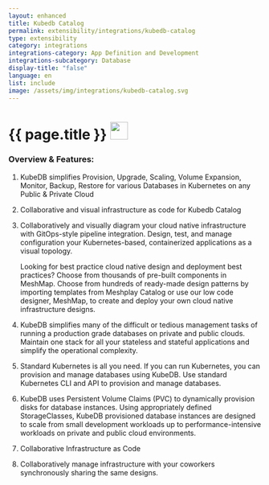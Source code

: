 ```yaml
---
layout: enhanced
title: Kubedb Catalog
permalink: extensibility/integrations/kubedb-catalog
type: extensibility
category: integrations
integrations-category: App Definition and Development
integrations-subcategory: Database
display-title: "false"
language: en
list: include
image: /assets/img/integrations/kubedb-catalog.svg
---
```


<h1>{{ page.title }} <img src="{{ page.image }}" style="width: 35px; height: 35px;" /></h1>


<!-- This needs replaced with the Category property, not the sub-category.
 #### About: KubeDB simplifies Provision, Upgrade, Scaling, Volume Expansion, Monitor, Backup, Restore for various Databases in Kubernetes on any Public & Private Cloud -->

### Overview & Features:

1. KubeDB simplifies Provision, Upgrade, Scaling, Volume Expansion, Monitor, Backup, Restore for various Databases in Kubernetes on any Public & Private Cloud

2. Collaborative and visual infrastructure as code for Kubedb Catalog

4. 
    Collaboratively and visually diagram your cloud native infrastructure with GitOps-style pipeline integration. Design, test, and manage configuration your Kubernetes-based, containerized applications as a visual topology.



    Looking for best practice cloud native design and deployment best practices? Choose from thousands of pre-built components in MeshMap. Choose from hundreds of ready-made design patterns by importing templates from Meshplay Catalog or use our low code designer, MeshMap, to create and deploy your own cloud native infrastructure designs.



5. KubeDB simplifies many of the difficult or tedious management tasks of running a production grade databases on private and public clouds. Maintain one stack for all your stateless and stateful applications and simplify the operational complexity.

6. Standard Kubernetes is all you need. If you can run Kubernetes, you can provision and manage databases using KubeDB. Use standard Kubernetes CLI and API to provision and manage databases.

7. KubeDB uses Persistent Volume Claims (PVC) to dynamically provision disks for database instances. Using appropriately defined StorageClasses, KubeDB provisioned database instances are designed to scale from small development workloads up to performance-intensive workloads on private and public cloud environments.

8. Collaborative Infrastructure as Code

9. Collaboratively manage infrastructure with your coworkers synchronously sharing the same designs.

